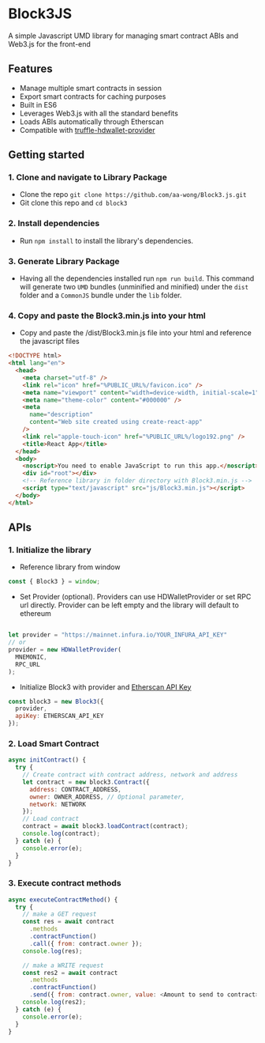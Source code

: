 # Block3JS

A simple Javascript UMD library for managing smart contract ABIs and Web3.js for the front-end

## Features

- Manage multiple smart contracts in session
- Export smart contracts for caching purposes
- Built in ES6
- Leverages Web3.js with all the standard benefits
- Loads ABIs automatically through Etherscan
- Compatible with [truffle-hdwallet-provider](https://github.com/trufflesuite/truffle-hdwallet-provider)

## Getting started

### 1. Clone and navigate to Library Package

- Clone the repo `git clone https://github.com/aa-wong/Block3.js.git`
- Git clone this repo and `cd block3`

### 2. Install dependencies

- Run `npm install` to install the library's dependencies.

### 3. Generate Library Package

- Having all the dependencies installed run `npm run build`. This command will generate two `UMD` bundles (unminified and minified) under the `dist` folder and a `CommonJS` bundle under the `lib` folder.

### 4. Copy and paste the Block3.min.js into your html

- Copy and paste the /dist/Block3.min.js file into your html and reference the javascript files
```html
<!DOCTYPE html>
<html lang="en">
  <head>
    <meta charset="utf-8" />
    <link rel="icon" href="%PUBLIC_URL%/favicon.ico" />
    <meta name="viewport" content="width=device-width, initial-scale=1" />
    <meta name="theme-color" content="#000000" />
    <meta
      name="description"
      content="Web site created using create-react-app"
    />
    <link rel="apple-touch-icon" href="%PUBLIC_URL%/logo192.png" />
    <title>React App</title>
  </head>
  <body>
    <noscript>You need to enable JavaScript to run this app.</noscript>
    <div id="root"></div>
    <!-- Reference library in folder directory with Block3.min.js -->
    <script type="text/javascript" src="js/Block3.min.js"></script>
  </body>
</html>
```

## APIs

### 1. Initialize the library

- Reference library from window
```javascript
const { Block3 } = window;
```
- Set Provider (optional). Providers can use HDWalletProvider or set RPC url directly. Provider can be left empty and the library will default to ethereum
```javascript

let provider = "https://mainnet.infura.io/YOUR_INFURA_API_KEY"
// or
provider = new HDWalletProvider(
  MNEMONIC,
  RPC_URL
);
```
- Initialize Block3 with provider and [Etherscan API Key](https://etherscan.io/apis)
```javascript
const block3 = new Block3({
  provider,
  apiKey: ETHERSCAN_API_KEY
});
```

### 2. Load Smart Contract

```javascript
async initContract() {
  try {
    // Create contract with contract address, network and address
    let contract = new block3.Contract({
      address: CONTRACT_ADDRESS,
      owner: OWNER_ADDRESS, // Optional parameter,
      network: NETWORK
    });
    // Load contract
    contract = await block3.loadContract(contract);
    console.log(contract);
  } catch (e) {
    console.error(e);
  }
}
```

### 3. Execute contract methods
```javascript
async executeContractMethod() {
  try {
    // make a GET request
    const res = await contract
      .methods
      .contractFunction()
      .call({ from: contract.owner });
    console.log(res);

    // make a WRITE request
    const res2 = await contract
      .methods
      .contractFunction()
      .send({ from: contract.owner, value: <Amount to send to contract> });
    console.log(res2);
  } catch (e) {
    console.error(e);
  }
}
```
